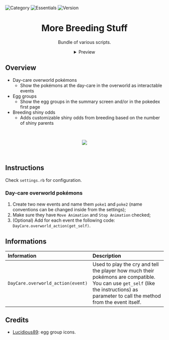 ![Category](https://badgen.net/badge/Category/Utility/green)
![Essentials](https://badgen.net/badge/Essentials/20.1/orange)
![Version](https://badgen.net/badge/Version/1.0.0/cyan)

<h1 align="center">More Breeding Stuff</h1>

<p align="center">
Bundle of various scripts.
</p>

<div align="center">
  <details>
  <summary>Preview</summary>
    <img src="https://user-images.githubusercontent.com/63038410/188286454-5803e256-f1fc-4a1e-8512-94a99d288551.gif" />
    <p>Day-care overworld pokémons</p><br>
    <img src="https://user-images.githubusercontent.com/63038410/188286462-8c865156-8012-482a-af8a-254d6ac27878.png">
    <p>Egg group(s) in summary</p><br>
    <img src="https://user-images.githubusercontent.com/63038410/188286457-b7a88781-774c-422d-ba23-64b66420d32b.png">
    <p>Egg group(s) in pokedex</p>
  </details>
</div>

## Overview
- Day-care overworld pokémons
  - Show the pokémons at the day-care in the overworld as interactable events
- Egg groups
  - Show the egg groups in the summary screen and/or in the pokedex first page
- Breeding shiny odds
  - Adds customizable shiny odds from breeding based on the number of shiny parents 

<br>
<a href="https://micktk.github.io/Pokemon-Essentials-Plugins/index.html#/home?url=https://github.com/MickTK/Pokemon-Essentials-Plugins/tree/main/
More%20Breeding%20Stuff
&fileName=More%20Breeding%20Stuff
&rootDirectory=true"><p align="center">
<img src="https://custom-icon-badges.herokuapp.com/badge/-Download-red?style=for-the-badge&logo=download&logoColor=white">
</p></a>
<br>

## Instructions
Check `settings.rb` for configuration.

### Day-care overworld pokémons
1. Create two new events and name them `poke1` and `poke2` (name conventions can be changed inside from the settings);
2. Make sure they have `Move Animation` and `Stop Animation` checked;
3. (Optional) Add for each event the following code: `DayCare.overworld_action(get_self)`.

## Informations
| Information | Description |
|:-|:-|
| `DayCare.overworld_action(event)` | Used to play the cry and tell the player how much their pokémons are compatible. You can use `get_self` (like the instructions) as parameter to call the method from the event itself. |

## Credits
- [Lucidious89](https://reliccastle.com/members/7705/): egg group icons.
